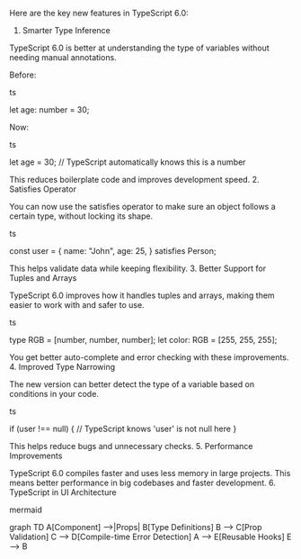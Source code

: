 Here are the key new features in TypeScript 6.0:
1. Smarter Type Inference

TypeScript 6.0 is better at understanding the type of variables without needing manual annotations.

Before:

ts

let age: number = 30;

Now:

ts

let age = 30; // TypeScript automatically knows this is a number

This reduces boilerplate code and improves development speed.
2. Satisfies Operator

You can now use the satisfies operator to make sure an object follows a certain type, without locking its shape.

ts

const user = {
  name: "John",
  age: 25,
} satisfies Person;

This helps validate data while keeping flexibility.
3. Better Support for Tuples and Arrays

TypeScript 6.0 improves how it handles tuples and arrays, making them easier to work with and safer to use.

ts

type RGB = [number, number, number];
let color: RGB = [255, 255, 255];

You get better auto-complete and error checking with these improvements.
4. Improved Type Narrowing

The new version can better detect the type of a variable based on conditions in your code.

ts

if (user !== null) {
  // TypeScript knows 'user' is not null here
}

This helps reduce bugs and unnecessary checks.
5. Performance Improvements

TypeScript 6.0 compiles faster and uses less memory in large projects. This means better performance in big codebases and faster development.
6. TypeScript in UI Architecture

mermaid

graph TD
A[Component] -->|Props| B[Type Definitions]
B --> C[Prop Validation]
C --> D[Compile-time Error Detection]
A --> E[Reusable Hooks]
E --> B
